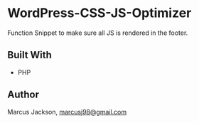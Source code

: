 # WordPress-CSS-JS-Optimizer
Function Snippet to make sure all JS is rendered in the footer.

## Built With
- PHP


## Author
Marcus Jackson, marcusj98@gmail.com
